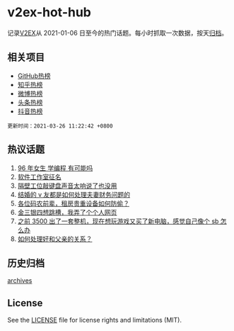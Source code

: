 # v2ex-hot-hub

 记录[V2EX](https://www.v2ex.com/)从 2021-01-06 日至今的热门话题。每小时抓取一次数据，按天[归档](archives)。
 
 ## 相关项目

- [GitHub热榜](https://github.com/lonnyzhang423/github-hot-hub)
- [知乎热榜](https://github.com/lonnyzhang423/zhihu-hot-hub)
- [微博热榜](https://github.com/lonnyzhang423/weibo-hot-hub)
- [头条热榜](https://github.com/lonnyzhang423/toutiao-hot-hub)
- [抖音热榜](https://github.com/lonnyzhang423/douyin-hot-hub)


 `更新时间：2021-03-26 11:22:42 +0800`

## 热议话题

1. [96 年女生 学编程 有可能吗](https://www.v2ex.com/t/765087)
1. [软件工作室征名](https://www.v2ex.com/t/765071)
1. [隔壁工位敲键盘声音太响说了也没用](https://www.v2ex.com/t/765091)
1. [结婚的 v 友都是如何处理夫妻财务问题的](https://www.v2ex.com/t/764964)
1. [各位码农前辈，租房贵重设备如何防偷？](https://www.v2ex.com/t/765254)
1. [金三银四想跳槽，我弄了个个人网页](https://www.v2ex.com/t/764950)
1. [之前 3500 出了一套整机，现在想玩游戏又买了新电脑，感觉自己像个 sb 怎么办](https://www.v2ex.com/t/765249)
1. [如何处理好和父亲的关系？](https://www.v2ex.com/t/765000)

## 历史归档

[archives](archives)

## License

See the [LICENSE](LICENSE) file for license rights and limitations (MIT).
